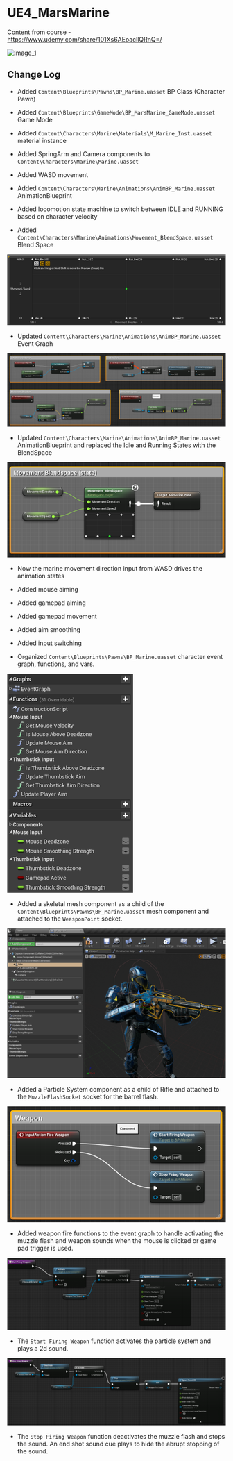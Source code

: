 # UE4_MarsMarine
Content from course - https://www.udemy.com/share/101Xs6AEoacllQRnQ=/

![image_1](images/image_1.gif)

## Change Log

* Added `Content\Blueprints\Pawns\BP_Marine.uasset` BP Class (Character Pawn)

* Added `Content\Blueprints\GameMode\BP_MarsMarine_GameMode.uasset` Game Mode

* Added `Content\Characters\Marine\Materials\M_Marine_Inst.uasset` material instance

* Added SpringArm and Camera components to `Content\Characters\Marine\Marine.uasset`

* Added WASD movement

* Added `Content\Characters\Marine\Animations\AnimBP_Marine.uasset` AnimationBlueprint

* Added locomotion state machine to switch between IDLE and RUNNING based on character velocity

* Added `Content\Characters\Marine\Animations\Movement_BlendSpace.uasset` Blend Space

![image_2](images/image_2.png)

* Updated `Content\Characters\Marine\Animations\AnimBP_Marine.uasset` Event Graph

![image_3](images/image_3.png)

* Updated `Content\Characters\Marine\Animations\AnimBP_Marine.uasset` AnimationBlueprint and replaced the Idle and Running States with the BlendSpace

![image_4](images/image_4.png)

* Now the marine movement direction input from WASD drives the animation states

* Added mouse aiming

* Added gamepad aiming

* Added gamepad movement

* Added aim smoothing

* Added input switching

* Organized `Content\Blueprints\Pawns\BP_Marine.uasset` character event graph, functions, and vars.

![image_5](images/image_5.png)

* Added a skeletal mesh component as a child of the `Content\Blueprints\Pawns\BP_Marine.uasset` mesh component and attached to the `WeasponPoint` socket.

![image_6](images/image_6.png)

* Added a Particle System component as a child of Rifle and attached to the `MuzzleFlashSocket` socket for the barrel flash.

![image_7](images/image_7.png)

* Added weapon fire functions to the event graph to handle activating the muzzle flash and weapon sounds when the mouse is clicked or game pad trigger is used.

![image_8](images/image_8.png)

* The `Start Firing Weapon` function activates the particle system and plays a 2d sound.

![image_9](images/image_9.png)

* The `Stop Firing Weapon` function deactivates the muzzle flash and stops the sound. An end shot sound cue plays to hide the abrupt stopping of the sound.
